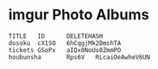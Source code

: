 # imgur Photo Albums

```
TITLE   ID      DELETEHASH
dosoku  cX1SO   6hCqgjMk2DmshTA
tickets GSoPx   aIQx0NoUs0ZmmPO
houbunsha       Rps6V   RLcaiOeAwheV6UN
```

